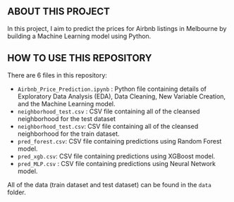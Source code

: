 ABOUT THIS PROJECT
-

In this project, I aim to predict the prices for Airbnb listings in Melbourne by building a Machine Learning model using Python.

HOW TO USE THIS REPOSITORY
-

There are 6 files in this repository:

* `Airbnb_Price_Prediction.ipynb` : Python file containing details of Exploratory Data Analysis (EDA), Data Cleaning, New Variable Creation, and the Machine Learning model.
* `neighborhood_test.csv` : CSV file containing all of the cleansed neighborhood for the test dataset
* `neighborhood_test.csv`: CSV file containing all of the cleansed neighborhood for the train dataset.
* `pred_forest.csv`: CSV file containing predictions using Random Forest model.
* `pred_xgb.csv`: CSV file containing predictions using XGBoost model.
* `pred_MLP.csv` : CSV file containing predictions using Neural Network model.

All of the data (train dataset and test dataset) can be found in the `data` folder.
